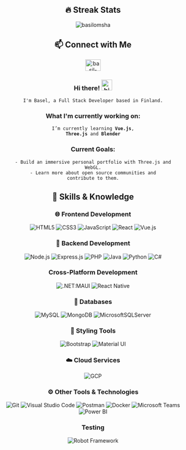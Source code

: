 
<h2 align="center">🔥 Streak Stats</h2>
<p align="center"><img align="center" src="https://github-readme-streak-stats.herokuapp.com/?user=basilomsha&theme=monokai-metallian&hide_border=true" alt="basilomsha" /></p>

<h2 align="center">📫 Connect with Me</h2>
  <!-- ## 📫 Connect with Me -->
  <p align="center">
  <a href="https://linkedin.com/in//basil-omsha/" target="blank">
    <img align="center" src="https://raw.githubusercontent.com/rahuldkjain/github-profile-readme-generator/master/src/images/icons/Social/linked-in-alt.svg" alt="basil-omsha" height="30" width="40" />
  </a>
</p>

<div align="center">

  <h3 style="text-align: center;"> 
    Hi there! <img src="https://user-images.githubusercontent.com/1303154/88677602-1635ba80-d120-11ea-84d8-d263ba5fc3c0.gif" width="28px" height="28px" alt="hi">
  </h3>

  <code >I'm Basel, a Full Stack Developer based in Finland.</code>

  <h3 style="text-align: center;"> 
    What I'm currently working on:
  </h3>

  <code>I’m currently learning **Vue.js**, **Three.js** and **Blender**</code>

  <h3 style="text-align: center;"> Current Goals:</h3>

  <code>- Build an immersive personal portfolio with Three.js and WebGL.</code>
  <br>
  <code>- Learn more about open source communities and contribute to them.</code>

  <h2 style="text-align: center;">🚀 Skills & Knowledge</h2>

  ### 🌐 Frontend Development

  ![HTML5](https://img.shields.io/badge/HTML5-E34F26?style=flat-square&logo=html5&logoColor=white) ![CSS3](https://img.shields.io/badge/CSS3-1572B6?style=flat-square&logo=css3&logoColor=white) ![JavaScript](https://img.shields.io/badge/JavaScript-F7DF1E?style=flat-square&logo=javascript&logoColor=black) ![React](https://img.shields.io/badge/React-61DAFB?style=flat-square&logo=react&logoColor=white) ![Vue.js](https://img.shields.io/badge/Vue.js-35495E?style=flat-square&logo=vuedotjs&logoColor=4FC08D)

  ### 🔧 Backend Development

  ![Node.js](https://img.shields.io/badge/Node.js-339933?style=flat-square&logo=node.js&logoColor=white) ![Express.js](https://img.shields.io/badge/Express.js-000000?style=flat-square&logo=express&logoColor=white) ![PHP](https://img.shields.io/badge/PHP-777BB4?style=flat-square&logo=php&logoColor=white) ![Java](https://img.shields.io/badge/Java-ED8B00?style=flat-square&logo=openjdk&logoColor=white) ![Python](https://img.shields.io/badge/python-3670A0?style=flat-square&logo=python&logoColor=ffdd54) ![C#](https://img.shields.io/badge/C%23-239120?style=flat-square&logo=c-sharp&logoColor=white)

  ### Cross-Platform Development

  ![.NET:MAUI](https://img.shields.io/static/v1?label=.NET%20&message=MAUI&color=purple) ![React Native](https://shields.io/badge/react-black?logo=React&style=flat-square)

  ### 💾 Databases

  ![MySQL](https://img.shields.io/badge/MySQL-4479A1?style=flat-square&logo=mysql&logoColor=white) ![MongoDB](https://img.shields.io/badge/MongoDB-47A248?style=flat-square&logo=mongodb&logoColor=white) ![MicrosoftSQLServer](https://img.shields.io/badge/Microsoft%20SQL%20Server-CC2927?style=flat-square&logo=microsoft%20sql%20server&logoColor=white)

  ### 🎨 Styling Tools

  ![Bootstrap](https://img.shields.io/badge/Bootstrap-7952B3?style=flat-square&logo=Bootstrap&logoColor=white) ![Material UI](https://img.shields.io/badge/Material_UI-007FFF?style=flat-square&logo=material-ui&logoColor=white)

  ### ☁️ Cloud Services

  ![GCP](https://img.shields.io/badge/-Google%20Cloud%20Platform-4285F4?style=flat&logo=google%20cloud&logoColor=white)

  ### ⚙️ Other Tools & Technologies

  ![Git](https://img.shields.io/badge/Git-F05033?style=flat-square&logo=git&logoColor=white) ![Visual Studio Code](https://img.shields.io/badge/Visual_Studio_Code-0078d7?style=flat-square&logo=visual-studio-code&logoColor=white) ![Postman](https://img.shields.io/badge/Postman-FFDF18?style=flat-square&logo=postman&logoColor=black) ![Docker](https://img.shields.io/badge/Docker-2496ED?style=flat-square&logo=docker&logoColor=white)
  ![Microsoft Teams](https://img.shields.io/badge/Microsoft_Teams-6264A7?style=flat-square&logo=microsoftTeams&logoColor=white) ![Power BI](https://img.shields.io/badge/Power_BI-F2C811?style=flat-square&logo=powerbi&logoColor=black)

  ### Testing

  ![Robot Framework](https://img.shields.io/badge/Robot_Framework-000000?style=flat-square&logo=robotframework&logoColor=white)

</div>

